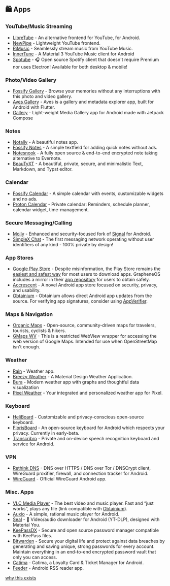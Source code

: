 ## 🛍️ Apps
### YouTube/Music Streaming
  - [LibreTube](https://github.com/libre-tube/LibreTube/releases/latest) - An alternative frontend for YouTube, for Android.
  - [NewPipe](https://github.com/TeamNewPipe/NewPipe/) - Lightweight YouTube frontend.
  - [RiMusic](https://github.com/fast4x/RiMusic) - Seamlessly stream music from YouTube Music.
  - [InnerTune](https://github.com/Malopieds/InnerTune) - A Material 3 YouTube Music client for Android
  - [Spotube](https://github.com/KRTirtho/spotube/releases/latest) - 🎧 Open source Spotify client that doesn't require Premium nor uses Electron! Available for both desktop & mobile!
  ### Photo/Video Gallery
  - [Fossify Gallery](https://github.com/FossifyOrg/Gallery) - Browse your memories without any interruptions with this photo and video gallery.
  - [Aves Gallery](https://github.com/deckerst/aves) - Aves is a gallery and metadata explorer app, built for Android with Flutter.
  - [Gallery](https://github.com/IacobIonut01/Gallery) - Light-weight Media Gallery app for Android made with Jetpack Compose
 ### Notes
  - [Notally](https://github.com/OmGodse/Notally) - A beautiful notes app. 
  - [Fossify Notes](https://github.com/FossifyOrg/Notes) - A simple textfield for adding quick notes without ads.
  - [Notesnook](https://github.com/streetwriters/notesnook) - A fully open source & end-to-end encrypted note taking alternative to Evernote.
  - [BeauTyXT](https://github.com/soupslurpr/BeauTyXT) - A beautiful, private, secure, and minimalistic Text, Markdown, and Typst editor.
 ### Calendar
  - [Fossify Calendar](https://github.com/FossifyOrg/Calendar) - A simple calendar with events, customizable widgets and no ads.
  - [Proton Calendar](https://proton.me/calendar) - Private calendar: Reminders, schedule planner, calendar widget, time-management.
### Secure Messaging/Calling
  - [Molly](https://github.com/mollyim/mollyim-android) - Enhanced and security-focused fork of [Signal](https://signal.org/) for Android.
  - [SimpleX Chat](https://github.com/simplex-chat/simplex-chat) - The first messaging network operating without user identifiers of any kind - 100% private by design!


### App Stores
- [Google Play Store](https://play.google.com/) - Despite misinformation, the Play Store remains the [easiest and safest way](https://privsec.dev/posts/android/f-droid-security-issues/) for most users to download apps. GrapheneOS includes a mirror in their [app repository](https://grapheneos.org/features#grapheneos-app-repository) for users to obtain safely.
- [Accrescent](https://github.com/accrescent/accrescent/releases/latest) - A novel Android app store focused on security, privacy, and usability.
- [Obtainium](https://github.com/ImranR98/Obtainium/releases/latest) - Obtainium allows direct Android app updates from the source. For verifying app signatures, consider using [AppVerifier](https://github.com/soupslurpr/appverifier).


### Maps & Navigation
  - [Organic Maps](https://github.com/organicmaps/organicmaps) - Open-source, community-driven maps for travelers, tourists, cyclists & hikers.
  - [GMaps WV](https://apps.obtainium.imranr.dev/redirect?r=obtainium://app/%7B%22id%22%3A%22us.spotco.maps%22%2C%22url%22%3A%22https%3A%2F%2Fdivestos.org%2Fapks%2Fofficial%2Ffdroid%2Frepo%2F%22%2C%22author%22%3A%22DivestOS%20Official%22%2C%22name%22%3A%22GMaps%20WV%22%2C%22preferredApkIndex%22%3A0%2C%22additionalSettings%22%3A%22%7B%5C%22appIdOrName%5C%22%3A%5C%22us.spotco.maps%5C%22%2C%5C%22pickHighestVersionCode%5C%22%3Afalse%2C%5C%22trackOnly%5C%22%3Afalse%2C%5C%22versionExtractionRegEx%5C%22%3A%5C%22%5C%22%2C%5C%22matchGroupToUse%5C%22%3A%5C%22%5C%22%2C%5C%22versionDetection%5C%22%3Atrue%2C%5C%22releaseDateAsVersion%5C%22%3Afalse%2C%5C%22useVersionCodeAsOSVersion%5C%22%3Afalse%2C%5C%22apkFilterRegEx%5C%22%3A%5C%22%5C%22%2C%5C%22invertAPKFilter%5C%22%3Afalse%2C%5C%22autoApkFilterByArch%5C%22%3Atrue%2C%5C%22appName%5C%22%3A%5C%22%5C%22%2C%5C%22shizukuPretendToBeGooglePlay%5C%22%3Afalse%2C%5C%22exemptFromBackgroundUpdates%5C%22%3Afalse%2C%5C%22skipUpdateNotifications%5C%22%3Afalse%2C%5C%22about%5C%22%3A%5C%22%5C%22%7D%22%2C%22overrideSource%22%3A%22FDroidRepo%22%7D) - This is a restricted WebView wrapper for accessing the web version of Google Maps. Intended for use when OpenStreetMap isn't enough.
### Weather
  - [Rain](https://github.com/DarkMooNight/Rain) - Weather app.
  - [Breezy Weather](https://github.com/breezy-weather/breezy-weather) - A Material Design Weather Application.
  - [Bura](https://github.com/davidtakac/bura) - Modern weather app with graphs and thoughtful data visualization
  - [Pixel Weather](https://play.google.com/store/apps/details?id=com.google.android.apps.weather) - Your integrated and personalized weather app for Pixel.
### Keyboard
- [HeliBoard](https://github.com/Helium314/HeliBoard) - Customizable and privacy-conscious open-source keyboard.
- [FlorisBoard](https://github.com/florisboard/florisboard) - An open-source keyboard for Android which respects your privacy. Currently in early-beta.
- [Transcribro](https://github.com/soupslurpr/Transcribro/) - Private and on-device speech recognition keyboard and service for Android.

### VPN
  - [Rethink DNS](https://github.com/celzero/rethink-app) - DNS over HTTPS / DNS over Tor / DNSCrypt client, WireGuard proxifier, firewall, and connection tracker for Android.
  - [WireGuard](https://play.google.com/store/apps/details?id=com.wireguard.android) - Official WireGuard Android app.
### Misc. Apps
  - [VLC Media Player](https://videolan.org) - The best video and music player. Fast and “just works”, plays any file (link compatible with [Obtainium](https://github.com/imranr98/obtainium)).
  - [Auxio](https://github.com/OxygenCobalt/Auxio/releases/latest) - A simple, rational music player for Android.
  - [Seal](https://github.com/JunkFood02/Seal/) - 🦭 Video/audio downloader for Android (YT-DLP), designed with Material You.
  - [KeePassDX](https://github.com/Kunzisoft/KeePassDX) - Secure and open source password manager compatible with KeePass files.
  - [Bitwarden](https://github.com/bitwarden/android) - Secure your digital life and protect against data breaches by generating and saving unique, strong passwords for every account. Maintain everything in an end-to-end encrypted password vault that only you can access.
  - [Catima](https://github.com/CatimaLoyalty/Android) - Catima, a Loyalty Card & Ticket Manager for Android.
  - [Feeder](https://github.com/spacecowboy/Feeder) - Android RSS reader app.




[why this exists](https://github.com/imgalaxyhunter/Android-Apps-List/blob/main/why%20this%20exists.md)
